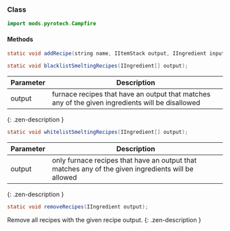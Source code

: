 
### Class

```java
import mods.pyrotech.Campfire
```

#### Methods

```java
static void addRecipe(string name, IItemStack output, IIngredient input);
```


```java
static void blacklistSmeltingRecipes(IIngredient[] output);
```

|Parameter|Description|
|---------|-----------|
|output|furnace recipes that have an output that matches any of the given ingredients will be disallowed|
{: .zen-description }


```java
static void whitelistSmeltingRecipes(IIngredient[] output);
```

|Parameter|Description|
|---------|-----------|
|output|only furnace recipes that have an output that matches any of the given ingredients will be allowed|
{: .zen-description }


```java
static void removeRecipes(IIngredient output);
```

Remove all recipes with the given recipe output.
{: .zen-description }

